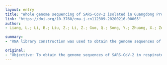 ```yaml
---
layout: entry
title: "Whole genome sequencing of SARS-CoV-2 isolated in Guangdong Province and factors influencing the sequencing"
link: "https://doi.org/10.3760/cma.j.cn112309-20200216-00065"
author:
- Liang, L.; Li, B.; Liu, Z.; Li, Z.; Guo, Q.; Song, Y.; Zhuang, X.; Zou, L.; Yu, J.; Wu, J.

summary:
- "RNA library construction was used to obtain the genome sequences of SARS-CoV-2 in respiratory specimens in Guangdong Province in January 2020. The low Ct value in the samples was good for sequencing. Six upper and lower respiratory tract specimens were collected from patients with SARS - CoV-2 infection. A bio-informatics software package (CLC Genomics Workbench 12.0) used to analyze and compare the genomic sequences."

original:
- "Objective: To obtain the genome sequences of SARS-CoV-2 in respiratory specimens in Guangdong Province with next-generation sequencing (NGS) and analyze the factors influencing sequencing. Methods: Eight upper and lower respiratory tract specimens were collected from patients with SARS-CoV-2 infection in Guangdong Province in January 2020. RNA library construction was used to obtain the genome sequences of SARS-CoV-2. A bio-informatics software package (CLC Genomics Workbench 12.0) was used to analyze and compare the genomic sequences. Results: Five SARS-CoV-2 genome sequences were obtained from the eight specimens and two were obtained from lower respiratory tract specimens. The nucleotide homology to SARS-CoV-2 was 97.74%-99.90%. The Ct values were lower, while the sequencing depth, coverage, relative abundance and genome integrity were higher in sequencing the SARS-CoV-2 in lower respiratory tract specimens. Conclusions: The low Ct value of SARS-CoV-2 in the samples was good for sequencing."
---
```


